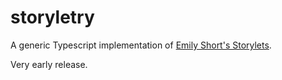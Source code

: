 # storyletry

A generic Typescript implementation of [Emily Short's Storylets][1].

Very early release.

[1]: https://emshort.blog/2019/11/29/storylets-you-want-them/
[2]: https://github.com/5310/storyletry